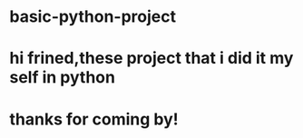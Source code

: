 # basic-python-project
# hi frined,these project that i did it my self in python 
# thanks for coming by!